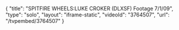 {
    "title": "SPITFIRE WHEELS:LUKE CROKER (DLXSF) Footage 7\/1\/09",
    "type": "solo",
    "layout": "iframe-static",
    "videoId": "3764507",
    "url": "\/tvpembed\/3764507"
}